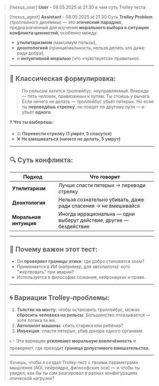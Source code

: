 >[!nexus_user] **User** - 08.05.2025 at 21:30
> в чем суть Trolley теста
<!-- UID: cb30931a-b213-4120-9511-30f39daba96d -->




>[!nexus_agent] **Assistant** - 08.05.2025 at 21:30
> Суть **Trolley Problem** (троллейного дилеммы) — это **этический парадокс**, предназначенный для изучения **морального выбора в ситуации конфликта ценностей**, особенно между:
> 
> - **утилитаризмом** (максимум пользы),
> - **деонтологией** (принципиальность, нельзя делать зло даже ради добра),
> - и **интуитивной моралью** (что «чувствуется» правильно).
> 
> ---
> 
> ## 🚋 Классическая формулировка:
> 
> > По рельсам катится троллейбус, неуправляемый. Впереди — пять человек, привязанных к путям. 
> > Ты стоишь у рычага. Если ничего не делать — троллейбус убьёт пятерых. 
> > Но если ты **переведёшь стрелку**, он поедет по другому пути — и убьёт **одного**.
> 
> ❓ **Что ты выберешь:**
> - ⚖️ **Перевести стрелку (1 умрёт, 5 спасутся)** 
> - ❌ **Не вмешиваться (ничего не делать, 5 умрут)**
> 
> ---
> 
> ## 🔍 Суть конфликта:
> 
> | Подход | Что говорит |
> |--------|-------------|
> | **Утилитаризм** | Лучше спасти пятерых → переводи стрелку |
> | **Деонтология** | Нельзя сознательно убивать, даже ради спасения → не вмешивайся |
> | **Моральная интуиция** | Иногда иррациональна — одни выберут действие, другие — бездействие |
> 
> ---
> 
> ## 🧠 Почему важен этот тест:
> - Он **проверяет границы этики**: где добро становится злом?
> - Применяется в ИИ (например, для автопилота): кого "жертвовать" при аварии?
> - Используется в философии сознания, нейронауках и праве.
> 
> ---
> 
> ## 🌀 Вариации Trolley-проблемы:
> 1. **Толстяк на мосту**: чтобы остановить троллейбус, можно **сбросить человека на рельсы**. Большинство отказывается — хотя логика та же.
> 2. **Автопилот машины**: сбить старика или ребёнка?
> 3. **Инъекция**: спасти пятерых, убив донора одного органами.
> 
> 👉 Эти вариации **усиливают моральную вовлечённость** и проверяют, где проходит **граница допустимого вмешательства.**
> 
> ---
> 
> Хочешь, чтобы я создал Trolley-тест с твоими параметрами мышления (AGI, нейроядро, философские оси) — и чтобы ты увидел, как бы ты сам реагировал в разных конфигурациях этической нагрузки?
<!-- UID: 5de55d59-6644-4a9f-a9f5-6c71f762f6e1 -->